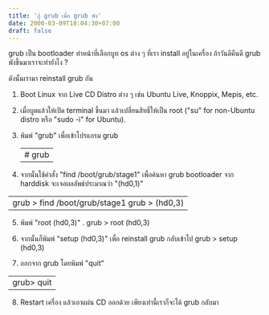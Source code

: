 ```yaml
---
title: 'กู้ grub เมื่อ grub พัง'
date: 2000-03-09T18:04:30+07:00
draft: false
---
```

grub เป็น bootloader ทำหน้าที่เลือกบูท os ต่าง ๆ ที่เรา install อยู่ในเครื่อง ถ้าวันดีคืนดี grub พังขึ้นมาเราจะทำยังไง ?

ดังนั้นเรามา reinstall grub กัน

1. Boot Linux จาก Live CD Distro ต่าง ๆ เช่น Ubuntu Live, Knoppix, Mepis, etc.
 
2. เมื่อบูตแล้วให้เปิด terminal ขึ้นมา แล้วเปลี่ยนสิทธิ์ให้เป็น root ("su" for non-Ubuntu distro หรือ "sudo -i" for Ubuntu).

3. พิมพ์ "grub" เพื่อเข้าโปรแกรม grub
   <table class="table table-bordered">
         <td>
            # grub  
         </td>
   </table>

4. จากนั้นใช้คำสั่ง "find /boot/grub/stage1" เพื่อค้นหา grub bootloader จาก harddisk จะเจอผลลัพธ์ประมาณว่า "(hd0,1)"
  <table class="table table-bordered">
         <td>
            grub > find /boot/grub/stage1  
            grub > (hd0,3) 
         </td>
   </table>
 
5. พิมพ์ "root (hd0,3)" .
grub > root (hd0,3)

6. จากนั้นก็พิมพ์ "setup (hd0,3)" เพื่อ reinstall grub กลับเข้าไป
grub > setup (hd0,3)

7. ออกจาก grub โดยพิมพ์ "quit"
  <table class="table table-bordered">
         <td>
            grub> quit
         </td>
   </table>
 
8. Restart เครื่อง แล้วเอาแผ่น CD ออกด้วย เพียงเท่านี้เราก็จะได้ grub กลับมา